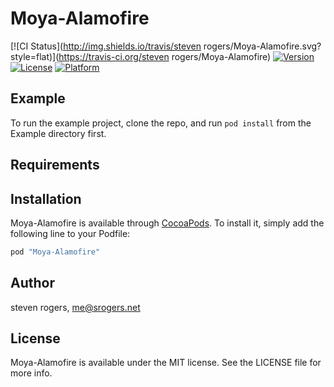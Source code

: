 # Moya-Alamofire

[![CI Status](http://img.shields.io/travis/steven rogers/Moya-Alamofire.svg?style=flat)](https://travis-ci.org/steven rogers/Moya-Alamofire)
[![Version](https://img.shields.io/cocoapods/v/Moya-Alamofire.svg?style=flat)](http://cocoapods.org/pods/Moya-Alamofire)
[![License](https://img.shields.io/cocoapods/l/Moya-Alamofire.svg?style=flat)](http://cocoapods.org/pods/Moya-Alamofire)
[![Platform](https://img.shields.io/cocoapods/p/Moya-Alamofire.svg?style=flat)](http://cocoapods.org/pods/Moya-Alamofire)

## Example

To run the example project, clone the repo, and run `pod install` from the Example directory first.

## Requirements

## Installation

Moya-Alamofire is available through [CocoaPods](http://cocoapods.org). To install
it, simply add the following line to your Podfile:

```ruby
pod "Moya-Alamofire"
```

## Author

steven rogers, me@srogers.net

## License

Moya-Alamofire is available under the MIT license. See the LICENSE file for more info.
